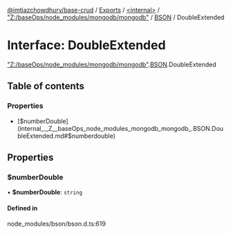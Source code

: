 [@imtiazchowdhury/base-crud](../README.md) / [Exports](../modules.md) / [\<internal\>](../modules/internal_.md) / ["Z:/baseOps/node\_modules/mongodb/mongodb"](../modules/internal_._Z__baseOps_node_modules_mongodb_mongodb_.md) / [BSON](../modules/internal_._Z__baseOps_node_modules_mongodb_mongodb_.BSON.md) / DoubleExtended

# Interface: DoubleExtended

["Z:/baseOps/node\_modules/mongodb/mongodb"](../modules/internal_._Z__baseOps_node_modules_mongodb_mongodb_.md).[BSON](../modules/internal_._Z__baseOps_node_modules_mongodb_mongodb_.BSON.md).DoubleExtended

## Table of contents

### Properties

- [$numberDouble](internal_._Z__baseOps_node_modules_mongodb_mongodb_.BSON.DoubleExtended.md#$numberdouble)

## Properties

### $numberDouble

• **$numberDouble**: `string`

#### Defined in

node_modules/bson/bson.d.ts:619
